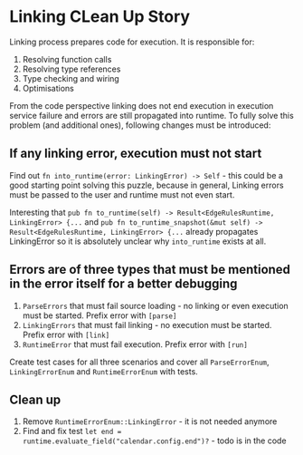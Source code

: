 # Linking CLean Up Story

Linking process prepares code for execution. It is responsible for:
1. Resolving function calls
2. Resolving type references
3. Type checking and wiring
4. Optimisations

From the code perspective linking does not end execution in execution service failure and errors are still propagated into runtime.
To fully solve this problem (and additional ones), following changes must be introduced:

## If any linking error, execution must not start

Find out `fn into_runtime(error: LinkingError) -> Self` - this could be a good starting point solving this puzzle, 
because in general, Linking errors must be passed to the user and runtime must not even start.

Interesting that `pub fn to_runtime(self) -> Result<EdgeRulesRuntime, LinkingError> {...` and
`pub fn to_runtime_snapshot(&mut self) -> Result<EdgeRulesRuntime, LinkingError> {...`
already propagates LinkingError so it is absolutely unclear why `into_runtime` exists at all.

## Errors are of three types that must be mentioned in the error itself for a better debugging

1. `ParseErrors` that must fail source loading - no linking or even execution must be started. Prefix error with `[parse]`
2. `LinkingErrors` that must fail linking - no execution must be started. Prefix error with `[link]`
3. `RuntimeError` that must fail execution. Prefix error with `[run]`

Create test cases for all three scenarios and cover all `ParseErrorEnum`, `LinkingErrorEnum` and `RuntimeErrorEnum` with tests.

## Clean up

1. Remove `RuntimeErrorEnum::LinkingError` - it is not needed anymore
2. Find and fix test `let end = runtime.evaluate_field("calendar.config.end")?` - todo is in the code

